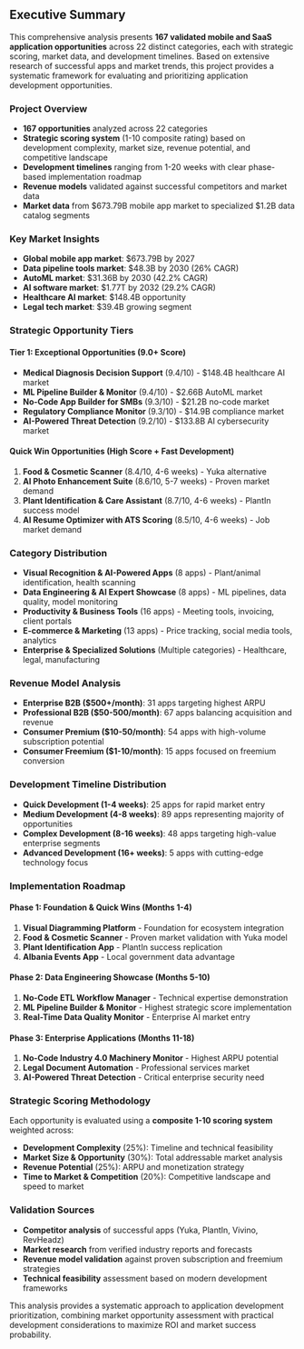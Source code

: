 ## Executive Summary

This comprehensive analysis presents **167 validated mobile and SaaS application opportunities** across 22 distinct categories, each with strategic scoring, market data, and development timelines. Based on extensive research of successful apps and market trends, this project provides a systematic framework for evaluating and prioritizing application development opportunities.

### **Project Overview**
- **167 opportunities** analyzed across 22 categories
- **Strategic scoring system** (1-10 composite rating) based on development complexity, market size, revenue potential, and competitive landscape
- **Development timelines** ranging from 1-20 weeks with clear phase-based implementation roadmap
- **Revenue models** validated against successful competitors and market data
- **Market data** from $673.79B mobile app market to specialized $1.2B data catalog segments

### **Key Market Insights**
- **Global mobile app market**: $673.79B by 2027
- **Data pipeline tools market**: $48.3B by 2030 (26% CAGR)
- **AutoML market**: $31.36B by 2030 (42.2% CAGR)
- **AI software market**: $1.77T by 2032 (29.2% CAGR)
- **Healthcare AI market**: $148.4B opportunity
- **Legal tech market**: $39.4B growing segment

### **Strategic Opportunity Tiers**

#### **Tier 1: Exceptional Opportunities (9.0+ Score)**
- **Medical Diagnosis Decision Support** (9.4/10) - $148.4B healthcare AI market
- **ML Pipeline Builder & Monitor** (9.4/10) - $2.66B AutoML market
- **No-Code App Builder for SMBs** (9.3/10) - $21.2B no-code market
- **Regulatory Compliance Monitor** (9.3/10) - $14.9B compliance market
- **AI-Powered Threat Detection** (9.2/10) - $133.8B AI cybersecurity market

#### **Quick Win Opportunities** (High Score + Fast Development)
1. **Food & Cosmetic Scanner** (8.4/10, 4-6 weeks) - Yuka alternative
2. **AI Photo Enhancement Suite** (8.6/10, 5-7 weeks) - Proven market demand
3. **Plant Identification & Care Assistant** (8.7/10, 4-6 weeks) - PlantIn success model
4. **AI Resume Optimizer with ATS Scoring** (8.5/10, 4-6 weeks) - Job market demand

### **Category Distribution**
- **Visual Recognition & AI-Powered Apps** (8 apps) - Plant/animal identification, health scanning
- **Data Engineering & AI Expert Showcase** (8 apps) - ML pipelines, data quality, model monitoring
- **Productivity & Business Tools** (16 apps) - Meeting tools, invoicing, client portals
- **E-commerce & Marketing** (13 apps) - Price tracking, social media tools, analytics
- **Enterprise & Specialized Solutions** (Multiple categories) - Healthcare, legal, manufacturing

### **Revenue Model Analysis**
- **Enterprise B2B ($500+/month)**: 31 apps targeting highest ARPU
- **Professional B2B ($50-500/month)**: 67 apps balancing acquisition and revenue
- **Consumer Premium ($10-50/month)**: 54 apps with high-volume subscription potential
- **Consumer Freemium ($1-10/month)**: 15 apps focused on freemium conversion

### **Development Timeline Distribution**
- **Quick Development (1-4 weeks)**: 25 apps for rapid market entry
- **Medium Development (4-8 weeks)**: 89 apps representing majority of opportunities
- **Complex Development (8-16 weeks)**: 48 apps targeting high-value enterprise segments
- **Advanced Development (16+ weeks)**: 5 apps with cutting-edge technology focus

### **Implementation Roadmap**

#### **Phase 1: Foundation & Quick Wins (Months 1-4)**
1. **Visual Diagramming Platform** - Foundation for ecosystem integration
2. **Food & Cosmetic Scanner** - Proven market validation with Yuka model
3. **Plant Identification App** - PlantIn success replication
4. **Albania Events App** - Local government data advantage

#### **Phase 2: Data Engineering Showcase (Months 5-10)**
1. **No-Code ETL Workflow Manager** - Technical expertise demonstration
2. **ML Pipeline Builder & Monitor** - Highest strategic score implementation
3. **Real-Time Data Quality Monitor** - Enterprise AI market entry

#### **Phase 3: Enterprise Applications (Months 11-18)**
1. **No-Code Industry 4.0 Machinery Monitor** - Highest ARPU potential
2. **Legal Document Automation** - Professional services market
3. **AI-Powered Threat Detection** - Critical enterprise security need

### **Strategic Scoring Methodology**
Each opportunity is evaluated using a **composite 1-10 scoring system** weighted across:
- **Development Complexity** (25%): Timeline and technical feasibility
- **Market Size & Opportunity** (30%): Total addressable market analysis
- **Revenue Potential** (25%): ARPU and monetization strategy
- **Time to Market & Competition** (20%): Competitive landscape and speed to market

### **Validation Sources**
- **Competitor analysis** of successful apps (Yuka, PlantIn, Vivino, RevHeadz)
- **Market research** from verified industry reports and forecasts
- **Revenue model validation** against proven subscription and freemium strategies
- **Technical feasibility** assessment based on modern development frameworks

This analysis provides a systematic approach to application development prioritization, combining market opportunity assessment with practical development considerations to maximize ROI and market success probability.
